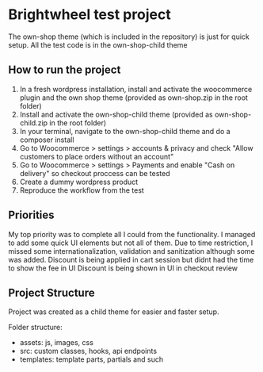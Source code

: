 # Brightwheel test project

The own-shop theme (which is included in the repository) is just for quick setup. All the test code is in the own-shop-child theme

## How to run the project
1. In a fresh wordpress installation, install and activate the woocommerce plugin and the own shop theme (provided as own-shop.zip in the root folder)
2. Install and activate the own-shop-child theme (provided as own-shop-child.zip in the root folder)
3. In your terminal, navigate to the own-shop-child theme and do a composer install
4. Go to Woocommerce > settings > accounts & privacy and check "Allow customers to place orders without an account"
5. Go to Woocommerce > settings > Payments and enable "Cash on delivery" so checkout proccess can be tested
5. Create a dummy wordpress product
6. Reproduce the workflow from the test

## Priorities

My top priority was to complete all I could from the functionality. I managed to add some quick UI elements but not all of them. 
Due to time restriction, I missed some internationalization, validation and sanitization although some was added.
Discount is being applied in cart session but didnt had the time to show the fee in UI
Discount is being shown in UI in checkout review

## Project Structure

Project was created as a child theme for easier and faster setup.

Folder structure:
* assets: js, images, css
* src: custom classes, hooks, api endpoints
* templates: template parts, partials and such